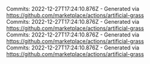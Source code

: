 Commits: 2022-12-27T17:24:10.876Z - Generated via https://github.com/marketplace/actions/artificial-grass
<br>
Commits: 2022-12-27T17:24:10.876Z - Generated via https://github.com/marketplace/actions/artificial-grass
<br>
Commits: 2022-12-27T17:24:10.876Z - Generated via https://github.com/marketplace/actions/artificial-grass
<br>
Commits: 2022-12-27T17:24:10.876Z - Generated via https://github.com/marketplace/actions/artificial-grass
<br>

